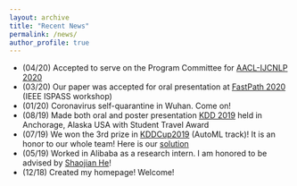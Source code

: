 ```yaml
---
layout: archive
title: "Recent News"
permalink: /news/
author_profile: true
---
```


<!-- {% if author.googlescholar %}
  You can also find my articles on <u><a href="{{author.googlescholar}}">my Google Scholar profile</a>.</u>
{% endif %}

{% include base_path %}

{% for post in site.publications reversed %}
  {% include archive-single.html %}
{% endfor %} -->

- (04/20) Accepted to serve on the Program Committee for [AACL-IJCNLP 2020]([http://aacl2020.org](http://aacl2020.org/))
- (03/20) Our paper was accepted for oral presentation at [FastPath 2020](https://fastpath2020.github.io) (IEEE ISPASS workshop)
- (01/20) Coronavirus self-quarantine in Wuhan. Come on!
- (08/19) Made both oral and poster presentation [KDD 2019](https://www.kdd.org/kdd2019/) held in Anchorage, Alaska USA with Student Travel Award
- (07/19) We won the 3rd prize in [KDDCup2019](https://www.4paradigm.com/competition/kddcup2019) (AutoML track)! It is an honor to our whole team! Here is our [solution](https://github.com/DominickZhang/KDDCup2019_admin)
- (05/19) Worked in Alibaba as a research intern. I am honored to be advised by [Shaojian He](https://www.linkedin.com/in/shaojian-he-85ba1627/)!
- (12/18) Created my homepage! Welcome!

